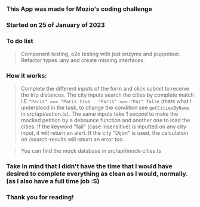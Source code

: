 ### This App was made for Mozio's coding challenge

### Started on 25 of January of 2023 

### To do list
> Component testing, e2e testing with jest enzyme and puppeteer.
> Refactor types :any and create missing interfaces.

### How it works:
> Complete the different inputs of the form and click submit to receive the trip distances.
> The city inputs search the cities by complete match I.E `"Paris" === "Paris true . "Paris" === "Par" false` (thats what I understood in the task, to change the condition see `getCitiesByName` in src/api/action.ts).
> The same inputs take 1 second to make the mocked petition by a debounce function and another one to load the cities.
> If the keyword "fail" (case insensitive) is inputted on any city input, it will return an alert.
> If the city "Dijon" is used, the calculation on /search-results will return an error too.

> You can find the mock database in src/api/mock-cities.ts

### Take in mind that I didn't have the time that I would have desired to complete everything as clean as I would, normally. (as I also have a full time job :S)

### Thank you for reading!

